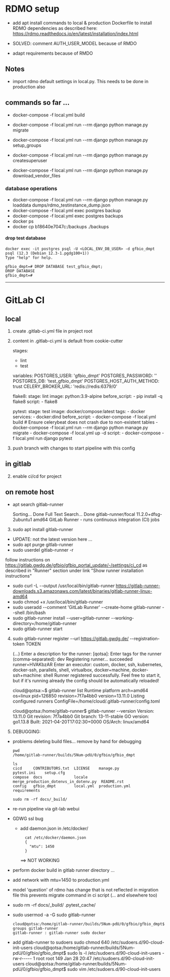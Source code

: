 # RDMO setup

- add apt install commands to local & production Dockerfile to install RDMO
  dependencies as described
  here: https://rdmo.readthedocs.io/en/latest/installation/index.html
  
- SOLVED: comment AUTH_USER_MODEL because of RMDO
- adapt requirements because of RMDO

## Notes

- import rdmo default settings in  local.py. This needs to be done in production also
  
## commands so far ...

- docker-compose -f local.yml build
- docker-compose -f local.yml run --rm django python manage.py migrate
- docker-compose -f local.yml run --rm django python manage.py setup_groups
- docker-compose -f local.yml run --rm django python manage.py createsuperuser

- docker-compose -f local.yml run --rm django python manage.py download_vendor_files 
  

### database operations

- docker-compose -f local.yml run --rm django python manage.py loaddata dumps/rdmo_testinstance_dump.json 
- docker-compose -f local.yml exec postgres backup
- docker-compose -f local.yml exec postgres backups
- docker ps
- docker cp b18640e7047c:/backups ./backups

#### drop test database

    docker exec -it postgres psql -U <LOCAL_ENV_DB_USER> -d gfbio_dmpt
    psql (12.3 (Debian 12.3-1.pgdg100+1))
    Type "help" for help.
    
    gfbio_dmpt=# DROP DATABASE test_gfbio_dmpt;
    DROP DATABASE
    gfbio_dmpt=# 


--------------------------------------------------------------------------------



# GitLab CI 

## local

1. create .gitlab-ci.yml file in project root

5. content in .gitlab-ci.yml is default from cookie-cutter


    stages:
      - lint
      - test
    
    variables:
      POSTGRES_USER: 'gfbio_dmpt'
      POSTGRES_PASSWORD: ''
      POSTGRES_DB: 'test_gfbio_dmpt'
      POSTGRES_HOST_AUTH_METHOD: trust
      CELERY_BROKER_URL: 'redis://redis:6379/0'
    
    flake8:
      stage: lint
      image: python:3.9-alpine
      before_script:
        - pip install -q flake8
      script:
        - flake8
    
    pytest:
      stage: test
      image: docker/compose:latest
      tags:
        - docker
      services:
        - docker:dind
      before_script:
        - docker-compose -f local.yml build
        # Ensure celerybeat does not crash due to non-existent tables
        - docker-compose -f local.yml run --rm django python manage.py migrate
        - docker-compose -f local.yml up -d
      script:
        - docker-compose -f local.yml run django pytest


6. push branch with changes to start pipeline with this config

## in gitlab

2. enable ci/cd for project
 

## on remote host

- apt search gitlab-runner


    Sorting... Done
    Full Text Search... Done
    gitlab-runner/focal 11.2.0+dfsg-2ubuntu1 amd64
      GitLab Runner - runs continuous integration (CI) jobs

3. sudo apt install gitlab-runner

  - UPDATE: not the latest version here ...  
  - sudo apt purge gitlab-runner
  - sudo userdel gitlab-runner -r 

follow instructions on https://gitlab.gwdg.de/gfbio/gfbio_portal_update/-/settings/ci_cd
as described in "Runner" section under link "Show runner installation instructions"

  - sudo curl -L --output /usr/local/bin/gitlab-runner https://gitlab-runner-downloads.s3.amazonaws.com/latest/binaries/gitlab-runner-linux-amd64
  - sudo chmod +x /usr/local/bin/gitlab-runner
  - sudo useradd --comment 'GitLab Runner' --create-home gitlab-runner --shell /bin/bash
  - sudo gitlab-runner install --user=gitlab-runner --working-directory=/home/gitlab-runner
  - sudo gitlab-runner start


4. sudo gitlab-runner register --url https://gitlab.gwdg.de/ --registration-token TOKEN
  

    (...)
    Enter a description for the runner:
    [qotsa]: 
    Enter tags for the runner (comma-separated):
    dev
    Registering runner... succeeded                     runner=HVAKbzAR
    Enter an executor: custom, docker, ssh, kubernetes, docker-ssh, parallels, shell, virtualbox, docker+machine, docker-ssh+machine:
    shell
    Runner registered successfully. Feel free to start it, but if it's running already the config should be automatically reloaded! 
    
    cloud@qotsa:~$ gitlab-runner list
    Runtime platform                                    arch=amd64 os=linux pid=126850 revision=7f7a4bb0 version=13.11.0
    Listing configured runners                          ConfigFile=/home/cloud/.gitlab-runner/config.toml

    cloud@qotsa:/home/gitlab-runner$ gitlab-runner --version
    Version:      13.11.0
    Git revision: 7f7a4bb0
    Git branch:   13-11-stable
    GO version:   go1.13.8
    Built:        2021-04-20T17:02:30+0000
    OS/Arch:      linux/amd64

7. DEBUGGING:
  
  - problems deleting build files... remove by hand for debugging
    
        pwd
        /home/gitlab-runner/builds/5Num-pdU/0/gfbio/gfbio_dmpt
        
        ls
        cicd     CONTRIBUTORS.txt  LICENSE    manage.py                              pytest.ini    setup.cfg
        compose  docs              locale     merge_production_dotenvs_in_dotenv.py  README.rst
        config   gfbio_dmpt        local.yml  production.yml                         requirements

        sudo rm -rf docs/_build/
    
  - re-run pipeline via git-lab webui
    
  - GDWG ssl bug
    - add daemon.json in /etc/docker/
    
            cat /etc/docker/daemon.json 
            {
              "mtu": 1450
            }
      ==> NOT WORKING
    
  - perform docker build in gitlab runner directory ...
  - add network with mtu=1450 to production.yml

  - model 'question' of rdmo has change that is not reflected in migration file
    this prevents migrate command in ci script (... and elsewhere too)
    
  - sudo rm -rf docs/_build/ .pytest_cache/
      
  - sudo usermod -a -G sudo gitlab-runner 
    
        cloud@qotsa:/home/gitlab-runner/builds/5Num-pdU/0/gfbio/gfbio_dmpt$ groups gitlab-runner 
        gitlab-runner : gitlab-runner sudo docker

 - add gitlab-runner to sudoers
       sudo chmod 640 /etc/sudoers.d/90-cloud-init-users
        cloud@qotsa:/home/gitlab-runner/builds/5Num-pdU/0/gfbio/gfbio_dmpt$ sudo ls -l /etc/sudoers.d/90-cloud-init-users
        -rw-r----- 1 root root 149 Jan 28 20:47 /etc/sudoers.d/90-cloud-init-users
        cloud@qotsa:/home/gitlab-runner/builds/5Num-pdU/0/gfbio/gfbio_dmpt$ sudo vim /etc/sudoers.d/90-cloud-init-users